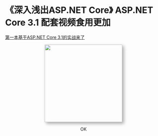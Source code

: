 
# 《深入浅出ASP.NET Core》 ASP.NET Core 3.1 配套视频食用更加

[第一本基于ASP.NET Core 3.1的实战来了
](https://mp.weixin.qq.com/s?__biz=MzI1OTQzNTc0MQ==&mid=2247484497&idx=1&sn=05bc0332137e05d2a3e07b099d18bea5&chksm=ea79b9e3dd0e30f541c54b355a4da9e7e2e4a669873551eb160d157707010057a71fc8836399&token=82079775&lang=zh_CN#rd)

 
<div class="ad" style="text-align: center; padding-bottom: 30px;"><a href="https://item.jd.com/10021324681359.html" onclick="buy(&quot;img&quot;)" title="点击购买" target="_blank"><img style="height:250px;box-shadow:#aaa 5px 5px 10px" src="https://img14.360buyimg.com/n1/jfs/t1/128134/6/12027/162977/5f57901bEd3f96d4e/48b7cf4f80caf708.jpg"></a>

OK

